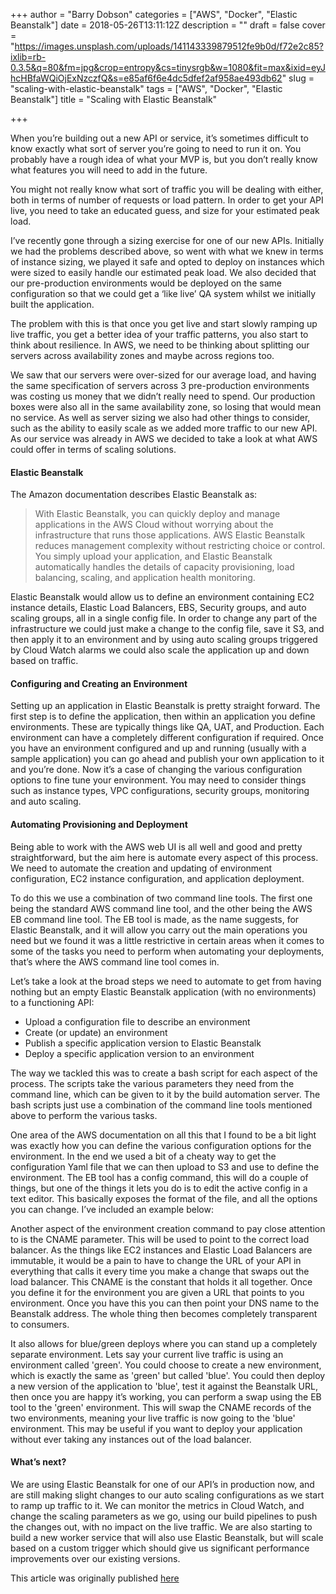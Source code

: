 +++
author = "Barry Dobson"
categories = ["AWS", "Docker", "Elastic Beanstalk"]
date = 2018-05-26T13:11:12Z
description = ""
draft = false
cover = "https://images.unsplash.com/uploads/141143339879512fe9b0d/f72e2c85?ixlib=rb-0.3.5&q=80&fm=jpg&crop=entropy&cs=tinysrgb&w=1080&fit=max&ixid=eyJhcHBfaWQiOjExNzczfQ&s=e85af6f6e4dc5dfef2af958ae493db62"
slug = "scaling-with-elastic-beanstalk"
tags = ["AWS", "Docker", "Elastic Beanstalk"]
title = "Scaling with Elastic Beanstalk"

+++

When you’re building out a new API or service, it’s sometimes difficult to know exactly what sort of server you’re going to need to run it on. You probably have a rough idea of what your MVP is, but you don’t really know what features you will need to add in the future. 

You might not really know what sort of traffic you will be dealing with either, both in terms of number of requests or load pattern. In order to get your API live, you need to take an educated guess, and size for your estimated peak load.

I’ve recently gone through a sizing exercise for one of our new APIs. Initially we had the problems described above, so went with what we knew in terms of instance sizing, we played it safe and opted to deploy on instances which were sized to easily handle our estimated peak load. We also decided that our pre-production environments would be deployed on the same configuration so that we could get a ‘like live’ QA system whilst we initially built the application.

The problem with this is that once you get live and start slowly ramping up live traffic, you get a better idea of your traffic patterns, you also start to think about resilience. In AWS, we need to be thinking about splitting our servers across availability zones and maybe across regions too.

We saw that our servers were over-sized for our average load, and having the same specification of servers across 3 pre-production environments was costing us money that we didn’t really need to spend. Our production boxes were also all in the same availability zone, so losing that would mean no service. As well as server sizing we also had other things to consider, such as the ability to easily scale as we added more traffic to our new API. As our service was already in AWS we decided to take a look at what AWS could offer in terms of scaling solutions.

#### Elastic Beanstalk
The Amazon documentation describes Elastic Beanstalk as:
>With Elastic Beanstalk, you can quickly deploy and manage applications in the AWS Cloud without worrying about the infrastructure that runs those applications. AWS Elastic Beanstalk reduces management complexity without restricting choice or control. You simply upload your application, and Elastic Beanstalk automatically handles the details of capacity provisioning, load balancing, scaling, and application health monitoring.

Elastic Beanstalk would allow us to define an environment containing EC2 instance details, Elastic Load Balancers, EBS, Security groups, and auto scaling groups, all in a single config file. In order to change any part of the infrastructure we could just make a change to the config file, save it S3, and then apply it to an environment and by using auto scaling groups triggered by Cloud Watch alarms we could also scale the application up and down based on traffic.

#### Configuring and Creating an Environment
Setting up an application in Elastic Beanstalk is pretty straight forward. The first step is to define the application, then within an application you define environments. These are typically things like QA, UAT, and Production. Each environment can have a completely different configuration if required. Once you have an environment configured and up and running (usually with a sample application) you can go ahead and publish your own application to it and you’re done. Now it’s a case of changing the various configuration options to fine tune your environment. You may need to consider things such as instance types, VPC configurations, security groups, monitoring and auto scaling.

#### Automating Provisioning and Deployment
Being able to work with the AWS web UI is all well and good and pretty straightforward, but the aim here is automate every aspect of this process. We need to automate the creation and updating of environment configuration, EC2 instance configuration, and application deployment. 

To do this we use a combination of two command line tools. The first one being the standard AWS command line tool, and the other being the AWS EB command line tool. The EB tool is made, as the name suggests, for Elastic Beanstalk, and it will allow you carry out the main operations you need but we found it was a little restrictive in certain areas when it comes to some of the tasks you need to perform when automating your deployments, that’s where the AWS command line tool comes in.

Let’s take a look at the broad steps we need to automate to get from having nothing but an empty Elastic Beanstalk application (with no environments) to a functioning API:

* Upload a configuration file to describe an environment
* Create (or update) an environment
* Publish a specific application version to Elastic Beanstalk
* Deploy a specific application version to an environment

The way we tackled this was to create a bash script for each aspect of the process. The scripts take the various parameters they need from the command line, which can be given to it by the build automation server. The bash scripts just use a combination of the command line tools mentioned above to perform the various tasks.

One area of the AWS documentation on all this that I found to be a bit light was exactly how you can define the various configuration options for the environment. In the end we used a bit of a cheaty way to get the configuration Yaml file that we can then upload to S3 and use to define the environment. 
The EB tool has a config command, this will do a couple of things, but one of the things it lets you do is to edit the active config in a text editor. This basically exposes the format of the file, and all the options you can change. I’ve included an example below:
<script src="https://gist.github.com/barrydobson/9d357be25ac7c84a3aa9f567ba73f56a.js"></script>

Another aspect of the environment creation command to pay close attention to is the CNAME parameter. This will be used to point to the correct load balancer. As the things like EC2 instances and Elastic Load Balancers are immutable, it would be a pain to have to change the URL of your API in everything that calls it every time you make a change that swaps out the load balancer. This CNAME is the constant that holds it all together. Once you define it for the environment you are given a URL that points to you environment. Once you have this you can then point your DNS name to the Beanstalk address. The whole thing then becomes completely transparent to consumers. 

It also allows for blue/green deploys where you can stand up a completely separate environment. Lets say your current live traffic is using an environment called 'green'. You could choose to create a new environment, which is exactly the same as 'green' but called 'blue'. You could then deploy a new version of the application to 'blue', test it against the Beanstalk URL, then once you are happy it’s working, you can perform a swap using the EB tool to the 'green' environment. This will swap the CNAME records of the two environments, meaning your live traffic is now going to the 'blue' environment. This may be useful if you want to deploy your application without ever taking any instances out of the load balancer.

#### What’s next?
We are using Elastic Beanstalk for one of our API’s in production now, and are still making slight changes to our auto scaling configurations as we start to ramp up traffic to it. We can monitor the metrics in Cloud Watch, and change the scaling parameters as we go, using our build pipelines to push the changes out, with no impact on the live traffic.
We are also starting to build a new worker service that will also use Elastic Beanstalk, but will scale based on a custom trigger which should give us significant performance improvements over our existing versions.

This article was originally published [here](https://engineering.laterooms.com/scaling-with-elastic-beanstalk/)

